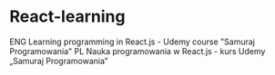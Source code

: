 # React-learning
ENG
Learning programming in React.js - Udemy course "Samuraj Programowania"
PL
Nauka programowania w React.js - kurs Udemy „Samuraj Programowania”
